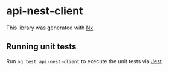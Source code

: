 # api-nest-client

This library was generated with [Nx](https://nx.dev).

## Running unit tests

Run `ng test api-nest-client` to execute the unit tests via [Jest](https://jestjs.io).
